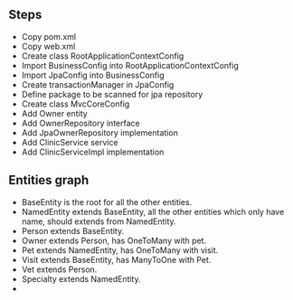 Steps 
----------
* Copy pom.xml
* Copy web.xml
* Create class RootApplicationContextConfig
* Import BusinessConfig into RootApplicationContextConfig
* Import JpaConfig into BusinessConfig
* Create transactionManager in JpaConfig
* Define package to be scanned for jpa repository
* Create class MvcCoreConfig
* Add Owner entity
* Add OwnerRepository interface
* Add JpaOwnerRepository implementation
* Add ClinicService service
* Add ClinicServiceImpl implementation

Entities graph
----------
* BaseEntity is the root for all the other entities.
* NamedEntity extends BaseEntity, all the other entities which only have name, should extends from NamedEntity.
* Person extends BaseEntity.
* Owner extends Person, has OneToMany with pet.
* Pet extends NamedEntity, has OneToMany with visit.
* Visit extends BaseEntity, has ManyToOne with Pet.
* Vet extends Person.
* Specialty extends NamedEntity.
*
 


